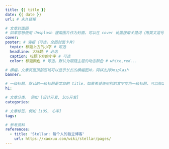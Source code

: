```yaml
---
title: {{ title }}
date: {{ date }}
url: # 永久链接

# 文章封面图
# 如果您想使用 Unsplash 搜索图片作为封面，可以在 cover 设置搜索关键词（用英文逗号隔开）
cover: 
poster: # 海报（可选，全图封面卡片）
  topic: 标题上方的小字 # 可选
  headline: 大标题 # 必选
  caption: 标题下方的小字 # 可选
  color: 标题颜色 # 可选，默认为跟随主题的动态颜色 # white,red...

# 横幅，文章页面顶部区域可以显示长长的横幅图片，同样支持Unsplash
banner:

# 一级标题，默认的一级标题是文章的 title，如果希望使用别的文字作为一级标题，可以指定 h1
h1:

# 文章分类， 例如 [设计开发, iOS开发]
categories: 

# 文章标签，例如 [iOS, 心率]
tags:

# 参考资料
references:
  - title: 'Stellar: 每个人的独立博客'
    url: https://xaoxuu.com/wiki/stellar/pages/
---
```






